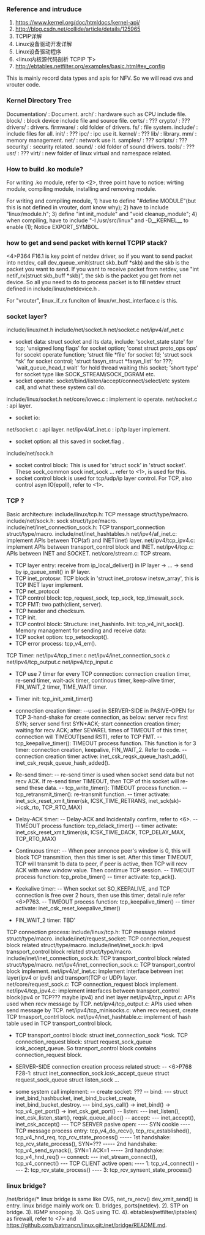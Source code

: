 ### Reference and intruduce
1. https://www.kernel.org/doc/htmldocs/kernel-api/
2. http://blog.csdn.net/collide/article/details/125965
3. TCPIP详解
4. Linux设备驱动开发详解
5. Linux设备驱动程序
6. <linux内核源代码剖析 TCPIP 下>
7. http://ebtables.netfilter.org/examples/basic.html#ex_config

This is mainly record data types and apis for NFV. So we will read ovs and vrouter code.


### Kernel Directory Tree

Documentation/ : Document.
arch/ : hardware such as CPU include file.
block/ : block device include file and source file.
certs/ : ???
crypto/ : ???
drivers/ : drivers.
firmware/ : old folder of drivers.
fs/ : file system.
include/ : include files for all.
init/ : ???
ipc/ : ipc use it.
kernel/ : ???
lib/ : library.
mm/ : memory management.
net/ : network use it.
samples/ : ???
scripts/ : ???
security/ : security related.
sound/ : old folder of sound drivers.
tools/ : ???
usr/ : ???
virt/ : new folder of linux virtual and namespace related.


### How to build .ko module?

For writing .ko module, refer to <2>, three point have to notice: wirting module, compiling module, installing and removing module.

For writing and compiling module, 1) have to define "#define MODULE"(but this is not defined in vrouter, dont know why); 2) have to include "linux/module.h"; 3) define "int init_module" and "void cleanup_module"; 4) when compiling, have to include "-I /usr/src/linux" and -D__KERNEL__ to enable (1); Notice EXPORT_SYMBOL.


### how to get and send packet with kernel TCPIP stack?

<4>P364 F16.1 is key point of netdev driver, so if you want to send packet into netdev, call dev_queue_xmit(struct skb_buff *skb) and the skb is the packet you want to send. If you want to receive packet from netdev, use "int netif_rx(struct skb_buff *skb)", the skb is the packet you get from net device. So all you need to do to process packet is to fill netdev struct defined in include/linux/netdevice.h .

For "vrouter", linux_if_rx funciton of linux/vr_host_interface.c is this.


### socket layer?

include/linux/net.h
include/net/socket.h
net/socket.c
net/ipv4/af_net.c
- socket data: struct socket and its data, include: 'socket_state state' for tcp; 'unsigned long flags' for socket option; 'const struct proto_ops ops' for socekt operate function; 'struct file *file' for socket fd; 'struct sock *sk' for socket control; 'struct fasyn_struct *fasyn_list' for ???; 'wait_queue_head_t wait' for hold thread waiting this socket; 'short type' for socket type like SOCK_STREAM/SOCK_DGRAM etc.
- socket operate: socket/bind/listen/accept/connect/select/etc system call, and what these system call do.

include/linux/socket.h
net/core/iovec.c : implement io operate.
net/socket.c : api layer.
- socket io:

net/socket.c : api layer.
net/ipv4/af_inet.c : ip/tp layer implement.
- socket option: all this saved in socket.flag .

include/net/sock.h
- socket control block: This is used for 'struct sock' in 'struct socket'. These sock_common sock inet_sock ... refer to <1>, is used for this.
- socket control block is used for tcp/udp/ip layer control. For TCP, also control asyn IO(epoll), refer to <1>.


### TCP ?

Basic architecture:
include/linux/tcp.h: TCP message struct/type/macro.
include/net/sock.h: sock struct/type/macro.
include/net/inet_connection_sock.h: TCP transport_connection struct/type/macro.
include/net/inet_hashtables.h
net/ipv4/af_inet.c: implement APIs between TCP(af) and INET(inet) layer.
net/ipv4/tcp_ipv4.c: implement APIs between transport_control block and INET.
net/ipv4/tcp.c: APIs between INET and SOCKET.
net/core/stream.c: TCP stream.
- TCP layer entry: receive from ip_local_deliver() in IP layer -> ... -> send by ip_queue_xmit() in IP layer.
- TCP inet_protosw: TCP block in 'struct inet_protosw inetsw_array', this is TCP INET layer implement.
- TCP net_protocol
- TCP control block: tcp_request_sock, tcp_sock, tcp_timewait_sock.
- TCP FMT: two path(client, server).
- TCP header and checksum.
- TCP init.
- TCP control block: Structure: inet_hashinfo. Init: tcp_v4_init_sock(). Memory management for sending and receive data: 
- TCP socket option: tcp_setsockopt().
- TCP error process: tcp_v4_err().

TCP Timer:
net/ipv4/tcp_timer.c
net/ipv4/inet_connection_sock.c
net/ipv4/tcp_output.c
net/ipv4/tcp_input.c
- TCP use 7 timer for every TCP connection: connection creation timer, re-send timer, wait-ack timer, continous timer, keep-alive timer, FIN_WAIT_2 timer, TIME_WAIT timer.
- Timer init: tcp_init_xmit_timer()

- connection creation timer:
    --used in SERVER-SIDE in PASIVE-OPEN for TCP 3-hand-shake for create connection, as below:
    server recv first SYN;
    server send first SYN+ACK;
    start connection creation timer;
    waiting for recv ACK;
    after SEVAREL times of TIMEOUT of this timer, connection will TIMEOUT(send RST), refer to TCP FMT.
    -- tcp_keepalive_timer(): TIMEOUT process function. This function is for 3 timer: connection creation, keepalive, FIN_WAIT_2. Refer to code.
    -- connection creation timer active: inet_csk_reqsk_queue_hash_add(), inet_csk_reqsk_queue_hash_added().

- Re-send timer:
    -- re-send timer is used when socket send data but not recv ACK. If re-send timer TIMEOUT, then TCP of this socket will re-send these data.
    -- tcp_write_timer(): TIMEOUT process function.
    -- tcp_retransmit_timer(): re-transmit function.
    -- timer activate: inet_sck_reset_xmit_timer(sk, ICSK_TIME_RETRANS, inet_sck(sk)->icsk_rto, TCP_RTO_MAX)

- Delay-ACK timer:
    -- Delay-ACK and Incidentally confirm, refer to <6>.
    -- TIMEOUT process function: tcp_delack_timer()
    -- timer activate: inet_csk_reset_xmit_timer(sk, ICSK_TIME_DACK, TCP_DELAY_MAX, TCP_RTO_MAX)

- Continuous timer:
    -- When peer annonce peer's window is 0, this will block TCP transmition, then this timer is set. After this timer TIMEOUT, TCP will transmit 1b data to peer, if peer is active, then TCP will recv ACK with new window value. Then contimue TCP session.
    -- TIMEOUT process function: tcp_probe_timer()
    -- timer activate: tcp_ack().

- Keekalive timer:
    -- When socket set SO_KEEPALIVE, and TCP connection is free over 2 hours, then use this timer, detail rule refer <6>P763.
    -- TIMEOUT process function: tcp_keepalive_timer()
    -- timer activate: inet_csk_reset_keepalive_timer()

- FIN_WAIT_2 timer: TBD'

TCP connection process:
include/linux/tcp.h: TCP message related struct/type/macro.
include/inet/request_socket: TCP connection_request block related struct/type/macro.
include/inet/inet_sock.h: ipv4 transport_control block related struct/type/macro.
include/inet/inet_connection_sock.h: TCP transport_control block related struct/type/macro.
net/ipv4/inet_connection_sock.c: TCP transport_control block implement.
net/ipv4/af_inet.c: implement interface between inet layer(ipv4 or ipv6) and transport(TCP or UDP) layer.
net/core/request_sock.c: TCP connection_request block implement.
net/ipv4/tcp_ipv4.c: implement interfaces between transport_control block(ipv4 or TCP??? maybe ipv4) and inet layer
net/ipv4/tcp_input.c: APIs used when recv message by TCP.
net/ipv4/tcp_output.c: APIs used when send message by TCP.
net/ipv4/tcp_minisocks.c: when recv request, create TCP trnasport_contrl block.
net/ipv4/inet_hashtable.c: implement of hash table used in TCP transport_control block.

- TCP transport_control block: struct inet_connection_sock *icsk.
TCP connection_request block: struct request_sock_queue icsk_accept_queue.
So transport_control block contains connection_request block.

- SERVER-SIDE connection creation process related struct:
    -- <6>P768 F28-1:
        struct inet_connection_sock.icsk_accept_queue
        struct request_sock_queue
        struct listen_sock
        ...

- some system call implement:
    -- create socket: ???
    -- bind: 
        --- struct inet_bind_hashbucket, inet_bind_bucket_create, inet_bind_bucket_destroy.
        --- bind_sys_call() -> inet_bind() -> tcp_v4_get_port() -> inet_csk_get_port()
    -- listen:
        --- inet_listen(), inet_csk_listen_start(), reqsk_queue_alloc()
    -- accept:
        --- inet_accept(), inet_csk_accept()
        ---  TCP SERVER pasive open:
            ---- SYN cookie
            ---- TCP message process entry: tcp_v4_do_recv(), tcp_rcv_established(), tcp_v4_hnd_req, tcp_rcv_state_process()
                ----- 1st handshake: tcp_rcv_state_process(), SYN=???
                ----- 2nd handshake: tcp_v4_send_synack(), SYN=1 ACK=1
                ----- 3rd handshake: tcp_v4_hnd_req()
    -- connect:
        --- inet_stream_connect(), tcp_v4_connect()
        --- TCP CLIENT active open:
            ---- 1: tcp_v4_connect()
            ---- 2: tcp_rcv_state_process()
            ---- 3: tcp_rcv_synsent_state_process()


### linux bridge?

/net/bridge/*
linux bridge is same like OVS, net_rx_recv() dev_xmit_send() is entry. linux bridge mainly work on:
1). bridges, ports(netdev).
2). STP on bridge.
3). IGMP snooping.
3). QoS using TC.
4). ebtables(netfilter/iptables) as firewall, refer to <7> and https://github.com/batmancn/linux.git:/net/bridge/README.md.
